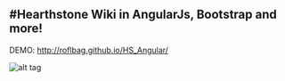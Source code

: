 #Hearthstone Wiki in AngularJs, Bootstrap and more!
---
DEMO: http://roflbag.github.io/HS_Angular/

![alt tag](http://i.imgur.com/3fNt3rU.png)